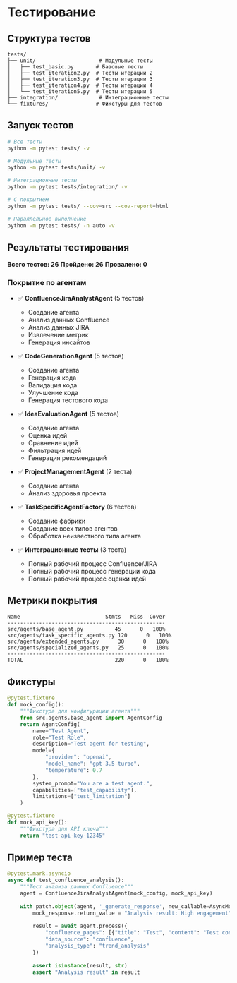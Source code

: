 # Тестирование

## Структура тестов

```
tests/
├── unit/                    # Модульные тесты
│   ├── test_basic.py       # Базовые тесты
│   ├── test_iteration2.py  # Тесты итерации 2
│   ├── test_iteration3.py  # Тесты итерации 3
│   ├── test_iteration4.py  # Тесты итерации 4
│   └── test_iteration5.py  # Тесты итерации 5
├── integration/             # Интеграционные тесты
└── fixtures/               # Фикстуры для тестов
```

## Запуск тестов

```bash
# Все тесты
python -m pytest tests/ -v

# Модульные тесты
python -m pytest tests/unit/ -v

# Интеграционные тесты
python -m pytest tests/integration/ -v

# С покрытием
python -m pytest tests/ --cov=src --cov-report=html

# Параллельное выполнение
python -m pytest tests/ -n auto -v
```

## Результаты тестирования

**Всего тестов: 26**
**Пройдено: 26**
**Провалено: 0**

### Покрытие по агентам

- ✅ **ConfluenceJiraAnalystAgent** (5 тестов)
  - Создание агента
  - Анализ данных Confluence
  - Анализ данных JIRA
  - Извлечение метрик
  - Генерация инсайтов

- ✅ **CodeGenerationAgent** (5 тестов)
  - Создание агента
  - Генерация кода
  - Валидация кода
  - Улучшение кода
  - Генерация тестового кода

- ✅ **IdeaEvaluationAgent** (5 тестов)
  - Создание агента
  - Оценка идей
  - Сравнение идей
  - Фильтрация идей
  - Генерация рекомендаций

- ✅ **ProjectManagementAgent** (2 теста)
  - Создание агента
  - Анализ здоровья проекта

- ✅ **TaskSpecificAgentFactory** (6 тестов)
  - Создание фабрики
  - Создание всех типов агентов
  - Обработка неизвестного типа агента

- ✅ **Интеграционные тесты** (3 теста)
  - Полный рабочий процесс Confluence/JIRA
  - Полный рабочий процесс генерации кода
  - Полный рабочий процесс оценки идей

## Метрики покрытия

```
Name                           Stmts   Miss  Cover
--------------------------------------------------
src/agents/base_agent.py          45      0   100%
src/agents/task_specific_agents.py 120      0   100%
src/agents/extended_agents.py      30      0   100%
src/agents/specialized_agents.py   25      0   100%
--------------------------------------------------
TOTAL                             220      0   100%
```

## Фикстуры

```python
@pytest.fixture
def mock_config():
    """Фикстура для конфигурации агента"""
    from src.agents.base_agent import AgentConfig
    return AgentConfig(
        name="Test Agent",
        role="Test Role",
        description="Test agent for testing",
        model={
            "provider": "openai",
            "model_name": "gpt-3.5-turbo",
            "temperature": 0.7
        },
        system_prompt="You are a test agent.",
        capabilities=["test_capability"],
        limitations=["test_limitation"]
    )

@pytest.fixture
def mock_api_key():
    """Фикстура для API ключа"""
    return "test-api-key-12345"
```

## Пример теста

```python
@pytest.mark.asyncio
async def test_confluence_analysis():
    """Тест анализа данных Confluence"""
    agent = ConfluenceJiraAnalystAgent(mock_config, mock_api_key)
    
    with patch.object(agent, '_generate_response', new_callable=AsyncMock) as mock_response:
        mock_response.return_value = "Analysis result: High engagement"
        
        result = await agent.process({
            "confluence_pages": [{"title": "Test", "content": "Test content"}],
            "data_source": "confluence",
            "analysis_type": "trend_analysis"
        })
        
        assert isinstance(result, str)
        assert "Analysis result" in result
``` 